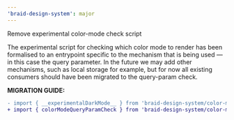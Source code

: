 ```yaml
---
'braid-design-system': major
---
```


Remove experimental color-mode check script

The experimental script for checking which color mode to render has been formalised to an entrypoint specific to the mechanism that is being used — in this case the query parameter.
In the future we may add other mechanisms, such as local storage for example, but for now all existing consumers should have been migrated to the query-param check.

**MIGRATION GUIDE:**

```diff
- import { __experimentalDarkMode__ } from 'braid-design-system/color-mode'
+ import { colorModeQueryParamCheck } from 'braid-design-system/color-mode/query-param'
```

